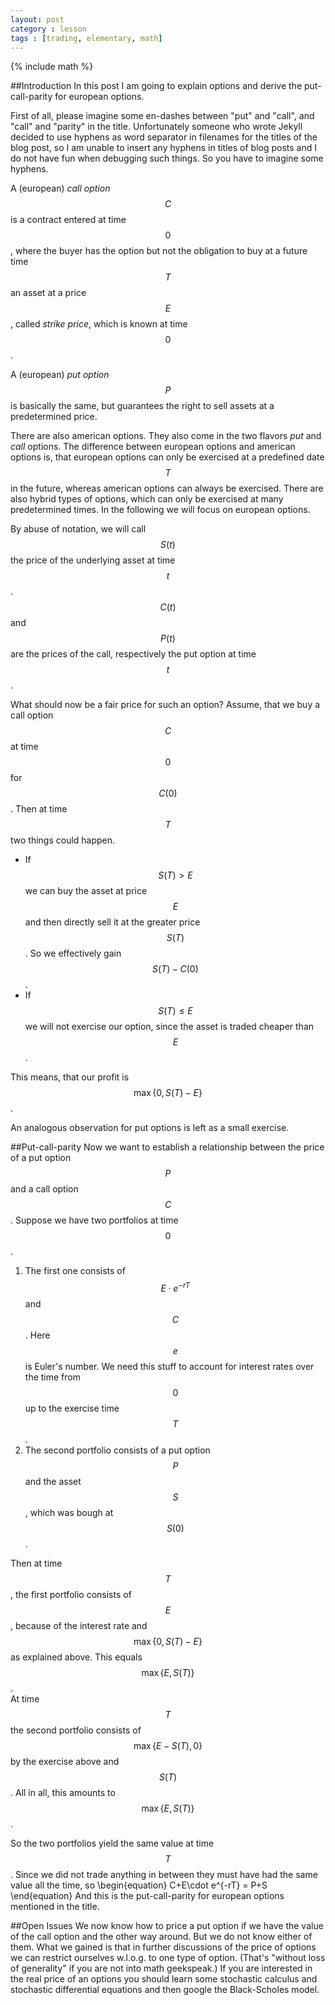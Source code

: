 ```yaml
---
layout: post
category : lesson
tags : [trading, elementary, math]
---
```

{% include math %}

##Introduction
In this post I am going to explain options and derive the put-call-parity for european options.

First of all, please imagine some en-dashes between "put" and "call", and "call" and "parity" in the title.
Unfortunately someone who wrote Jekyll decided to use hyphens as word separator in filenames for the titles of the blog post, so I am unable to insert any hyphens in titles of blog posts and I do not have fun when debugging such things. So you have to imagine some hyphens.

A (european) _call_ _option_ $$C$$ is a contract entered at time $$0$$, where the buyer has the option but not the obligation to buy at a future time $$T$$ an asset at a price $$E$$, called _strike_ _price_, which is known at time $$0$$.

A (european) _put_ _option_ $$P$$ is basically the same, but guarantees the right to sell assets at a predetermined price.

There are also american options. They also come in the two flavors _put_ and _call_ options.
The difference between european options and american options is, that european options can only be exercised at a predefined date $$T$$ in the future, whereas american options can always be exercised.
There are also hybrid types of options, which can only be exercised at many predetermined times.
In the following we will focus on european options.

By abuse of notation, we will call $$S(t)$$ the price of the underlying asset at time $$t$$.
$$C(t)$$ and $$P(t)$$ are the prices of the call, respectively the put option at time $$t$$.

What should now be a fair price for such an option?
Assume, that we buy a call option $$C$$ at time $$0$$ for $$C(0)$$.
Then at time $$T$$ two things could happen.

- If $$S(T)>E$$ we can buy the asset at price $$E$$ and then directly sell it at the greater price $$S(T)$$. So we effectively gain $$S(T)-C(0)$$.
- If $$S(T)\leq E$$ we will not exercise our option, since the asset is traded cheaper than $$E$$.

This means, that our profit is $$\max\{ 0, S(T)-E\}$$.

An analogous observation for put options is left as a small exercise.

##Put-call-parity
Now we want to establish a relationship between the price of a put option $$P$$ and a call option $$C$$.
Suppose we have two portfolios at time $$0$$.

1. The first one consists of $$E\cdot e^{-rT}$$ and $$C$$. Here $$e$$ is Euler's number. We need this stuff to account for interest rates over the time from $$0$$ up to the exercise time $$T$$.
2. The second portfolio consists of a put option $$P$$ and the asset $$S$$, which was bough at $$S(0)$$.

Then at time $$T$$, the first portfolio consists of $$E$$, because of the interest rate and $$\max\{ 0, S(T)-E\}$$ as explained above. This equals $$\max\{ E, S(T)\}$$.  
At time $$T$$ the second portfolio consists of $$\max\{ E-S(T),0\}$$ by the exercise above and $$S(T)$$. All in all, this amounts to $$\max\{ E, S(T)\}$$.

So the two portfolios yield the same value at time $$T$$. Since we did not trade anything in between they must have had the same value all the time, so
\begin{equation}
C+E\cdot e^{-rT} = P+S
\end{equation}
And this is the put-call-parity for european options mentioned in the title.

##Open Issues
We now know how to price a put option if we have the value of the call option and the other way around.
But we do not know either of them.
What we gained is that in further discussions of the price of options we can restrict ourselves w.l.o.g. to one type of option.
(That's "without loss of generality" if you are not into math geekspeak.)
If you are interested in the real price of an options you should learn some stochastic calculus and stochastic differential equations and then google the Black-Scholes model.
